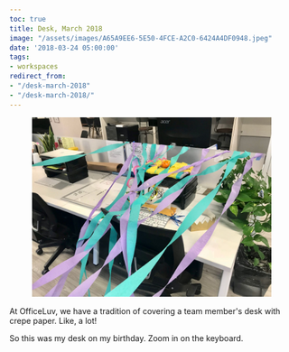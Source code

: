 ```yaml
---
toc: true
title: Desk, March 2018
image: "/assets/images/A65A9EE6-5E50-4FCE-A2C0-6424A4DF0948.jpeg"
date: '2018-03-24 05:00:00'
tags:
- workspaces
redirect_from:
- "/desk-march-2018"
- "/desk-march-2018/"
---
```


<figure class="kg-card kg-image-card"><img src="/assets/images/A65A9EE6-5E50-4FCE-A2C0-6424A4DF0948.jpeg" /></figure>

At OfficeLuv, we have a tradition of covering a team member's desk with crepe paper. Like, a lot!

So this was my desk on my birthday. Zoom in on the keyboard.

